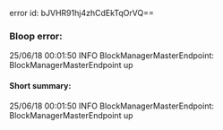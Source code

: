 error id: bJVHR91hj4zhCdEkTqOrVQ==
### Bloop error:

25/06/18 00:01:50 INFO BlockManagerMasterEndpoint: BlockManagerMasterEndpoint up
#### Short summary: 

25/06/18 00:01:50 INFO BlockManagerMasterEndpoint: BlockManagerMasterEndpoint up